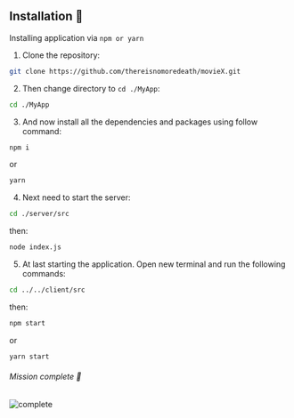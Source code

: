 

## Installation :rocket:
Installing application via `npm or yarn`

1. Clone the repository:

```bash
git clone https://github.com/thereisnomoredeath/movieX.git
```
2. Then change directory to `cd ./MyApp`:

```bash
cd ./MyApp
```
3. And now install all the dependencies and packages using follow command:

```bash
npm i
```
or

```bash
yarn
```
4. Next need to start the server:

```bash
cd ./server/src
```
then:

```bash
node index.js
```
5. At last starting the application. Open new terminal and run the following commands:

```bash
cd ../../client/src
```
then:

```bash
npm start
```
or

```bash
yarn start
```
###### Mission complete :muscle:
![complete](https://i.imgflip.com/3wp5du.jpg)
